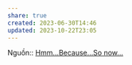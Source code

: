 ```yaml
---
share: true
created: 2023-06-30T14:46
updated: 2023-10-22T23:05
---
```

Nguồn:: [Hmm…Because…So now…](https://www.linkingyourthinking.com/ideaverse/hmm-because-so-now)
